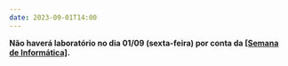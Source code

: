```yaml
---
date: 2023-09-01T14:00
---
```

**Não haverá laboratório no dia 01/09 (sexta-feira) por conta da [[Semana de Informática]](https://semanainfoufv.github.io/SI2023/).**